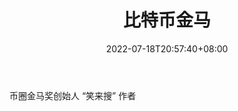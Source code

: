 ﻿---
weight: 
title: "比特币金马"
description: "币圈金马奖创始人 “笑来搜” http://xiaolai.co 作者"
date: 2022-07-18T20:57:40+08:00
lastmod: 2022-07-18T14:57:40+08:00
draft: false
authors: ["Cindy"]
featuredImage: "bitebijinma.jpg"
link: "https://weibo.com/1752708723"
tags: ["微博","比特币金马"]
categories: ["navigation"]
navigation: ["微博"]
lightgallery: true
toc: true
pinned: false
recommend: false
recommend1: false
---
币圈金马奖创始人 “笑来搜” 作者
